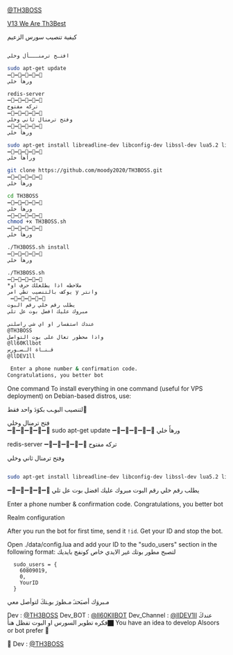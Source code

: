 [@TH3BOSS](https://telegram.me/TH3BOSS)
  
[V13 We Are Th3Best](https://telegram.me/llDEV1ll)
  
 كيفية تنصيب سورس الزعيم 
 
```sh

افتـح ترمنـــأل وخلي   

sudo apt-get update 
➖🔹➖🔹➖🔹➖🔹➖🔹
ورهأَ خلي  

redis-server
➖🔹➖🔹➖🔹➖🔹➖🔹
تركه مفتوح    
➖🔹➖🔹➖🔹➖🔹➖🔹
وفتح ترمنال ثاني وخلي    
➖🔹➖🔹➖🔹➖🔹➖🔹
ورهأ خلي    

sudo apt-get install libreadline-dev libconfig-dev libssl-dev lua5.2 liblua5.2-dev libevent-dev libjansson* libpython-dev make unzip git redis-server g++ -y --force-yes
➖🔹➖🔹➖🔹➖🔹➖🔹
ورأهأَ خلي  

git clone https://github.com/moody2020/TH3BOSS.git
➖🔹➖🔹➖🔹➖🔹➖🔹
ورهأ خلي    

cd TH3BOSS
➖🔹➖🔹➖🔹➖🔹➖🔹
ورهأَ خلي 
➖🔹➖🔹➖🔹➖🔹➖🔹
chmod +x TH3BOSS.sh
➖🔹➖🔹➖🔹➖🔹➖🔹
ورهأَ خلي 

./TH3BOSS.sh install
➖🔹➖🔹➖🔹➖🔹➖🔹
ورهأَ خلي  

./TH3BOSS.sh 
➖🔹➖🔹➖🔹➖🔹➖🔹
*ملاحظه اذا يطلعلك حرف او  
يوكف بالتنصيب تطي امر y وانتر 
 ➖🔹➖🔹➖🔹➖🔹➖🔹
يطلب رقم خلي رقم البوت 
مبروك عليك افضل بوت عل تلي 

عندك استفسار او اي شي راسلني
@TH3BOSS
واذا محظور تعال على بوت التواصل
@ll60Kllbot
قـنـاة الـسـورس
@llDEV1ll

 Enter a phone number & confirmation code.
Congratulations, you better bot
```
 One command
To install everything in one command (useful for VPS deployment) on Debian-based distros, use:

لتنصيب البوـب بكوَدَ واحد فقط َ   

فتح ترمنال وخلي   
➖🔹➖🔹➖🔹➖🔹➖🔹
sudo apt-get update 
➖🔹➖🔹➖🔹➖🔹➖🔹
ورهأَ خلي  

redis-server
➖🔹➖🔹➖🔹➖🔹➖🔹
تركه مفتوح   

وفتح ترمنال ثاني وخلي  
```sh

sudo apt-get install libreadline-dev libconfig-dev libssl-dev lua5.2 liblua5.2-dev libevent-dev libjansson* libpython-dev make unzip git redis-server g++ -y --force-yes && git clone https://github.com/moody2020/TH3BOSS.git && cd TH3BOSS && chmod +x TH3BOSS.sh && ./TH3BOSS.sh install && ./TH3BOSS.sh
```

➖🔹➖🔹➖🔹➖🔹➖🔹
يطلب رقم خلي رقم البوت 
مبروك عليك افضل بوت عل تلي 

 Enter a phone number & confirmation code.
Congratulations, you better bot

 Realm configuration

After you run the bot for first time, send it `!id`. Get your ID and stop the bot.

Open ./data/config.lua and add your ID to the "sudo_users" section in the following format:
 لتصبح مطور بوتك غير الايدي خاص كونفج بايديك 
```
  sudo_users = {
    60809019,
    0,
    YourID
  }
```
 مـبروَك أصبَحتـَ مـطورَ بوـتكَ لتوأصل معي 

Dev :   [@TH3BOSS](https://telegram.me/TH3BOSS)
Dev_BOT :  [@ll60KllBOT](https://telegram.me/ll60KllBOT)
Dev_Channel : [@llDEV1ll](https://telegram.me/llDEV1ll)
عندكَ فكره تطوير السورس او البوت تفظل هنأَ🏿️
You have an idea to develop Alsoors or bot prefer 🏿️

📌 Dev :   [@TH3BOSS](https://telegram.me/TH3BOSS)
